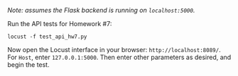 *Note: assumes the Flask backend is running on `localhost:5000`.*

Run the API tests for Homework #7:
```
locust -f test_api_hw7.py
```

Now open the Locust interface in your browser: `http://localhost:8089/`. For `Host`, enter `127.0.0.1:5000`. Then enter other parameters as desired, and begin the test.